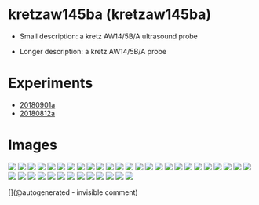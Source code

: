 # kretzaw145ba (kretzaw145ba)

* Small description: a kretz AW14/5B/A ultrasound probe

* Longer description: a kretz AW14/5B/A probe

# Experiments

* [20180901a](/include/experiments/auto/20180901a.md)
* [20180812a](/include/experiments/auto/20180812a.md)
# Images

![](/include/images/kretzaw145ba/P_20180809_195413.jpg)
![](/matty/20180901a/images/2DArray_20180901a-1.jpg)
![](/matty/20180901a/images/2DArray_20180901a-2.jpg)
![](/matty/20180901a/images/Spectrum_20180901a-2.jpg)
![](/include/images/kretzaw145ba/P_20180809_193956.jpg)
![](/include/images/kretzaw145ba/20180812a/images/20180812a-10-all.jpg)
![](/include/images/kretzaw145ba/20180812a/images/20180812a-1-all.jpg)
![](/include/images/kretzaw145ba/P_20180809_194007.jpg)
![](/include/images/kretzaw145ba/20180812a/images/20180812a-13-all.jpg)
![](/include/images/kretzaw145ba/20180812a/images/20180812a-18-all.jpg)
![](/include/images/kretzaw145ba/20180812a/images/20180812a-9-all.jpg)
![](/matty/20180901a/images/SC_20180901a-1-fft.jpg)
![](/include/images/kretzaw145ba/P_20180809_194016.jpg)
![](/include/images/kretzaw145ba/20180812a/images/20180812a-12-all.jpg)
![](/include/images/kretzaw145ba/P_20180809_194206.jpg)
![](/matty/20180901a/images/Spectrum_20180901a-1.jpg)
![](/include/images/kretzaw145ba/20180812a/images/20180812a-5-all.jpg)
![](/include/images/kretzaw145ba/20180812a/images/20180812a-18.jpg)
![](/include/images/kretzaw145ba/20180811a/P_20180811_190929.jpg)
![](/include/images/kretzaw145ba/P_20180809_194058.jpg)
![](/include/images/kretzaw145ba/P_20180809_195622.jpg)
![](/include/images/kretzaw145ba/20180812a/images/20180812a-2-all.jpg)
![](/include/images/kretzaw145ba/20180812a/images/20180812a-6-all.jpg)
![](/include/images/kretzaw145ba/20180812a/images/20180812a-7-all.jpg)
![](/include/images/kretzaw145ba/P_20180809_194227.jpg)
![](/include/images/kretzaw145ba/20180812a/images/20180812a-16-all.jpg)
![](/include/images/kretzaw145ba/P_20180809_193948.jpg)
![](/include/images/kretzaw145ba/20180812a/image-20180812a-18-wirephantom-big.png)
![](/include/images/kretzaw145ba/20180812a/image-20180812a-18-wirephantom.png)
![](/matty/20180901a/images/SC_20180901a-2-fft.jpg)
![](/include/images/kretzaw145ba/20180811b/P_20180811_175204.jpg)
![](/include/images/kretzaw145ba/20180812a/images/20180812a-3-all.jpg)
![](/include/images/kretzaw145ba/20180812a/images/20180812a-11-all.jpg)
![](/include/images/kretzaw145ba/20180811b/P_20180811_175211.jpg)
![](/include/images/kretzaw145ba/P_20180809_194027.jpg)
![](/include/images/kretzaw145ba/20180812a/images/20180812a-14-all.jpg)
![](/include/images/kretzaw145ba/20180812a/images/20180812a-15-all.jpg)
![](/include/images/kretzaw145ba/20180811b/P_20180811_175217.jpg)


[](@autogenerated - invisible comment)